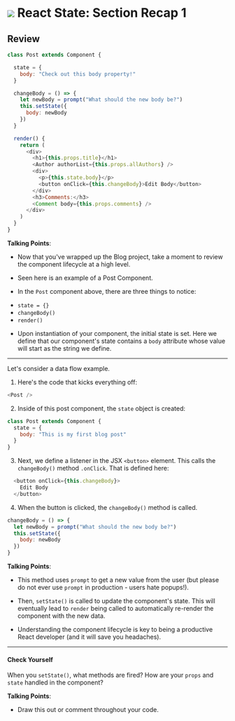 
# ![](https://ga-dash.s3.amazonaws.com/production/assets/logo-9f88ae6c9c3871690e33280fcf557f33.png) React State: Section Recap 1


## Review

```js
class Post extends Component {

  state = {
    body: "Check out this body property!"
  }

  changeBody = () => {
    let newBody = prompt("What should the new body be?")
    this.setState({
      body: newBody
    })
  }

  render() {
    return (
      <div>
        <h1>{this.props.title}</h1>
        <Author authorList={this.props.allAuthors} />
        <div>
          <p>{this.state.body}</p>
          <button onClick={this.changeBody}>Edit Body</button>
        </div>
        <h3>Comments:</h3>
        <Comment body={this.props.comments} />
      </div>
    )
  }
}
```

<aside class="notes">

**Talking Points**:

- Now that you've wrapped up the Blog project, take a moment to review the component lifecycle at a high level.

- Seen here is an example of a Post Component.

- In the `Post` component above, there are three things to notice:

* `state = {}`
* `changeBody()`
* `render()`

- Upon instantiation of your component, the initial state is set. Here we define that our component's state contains a `body` attribute whose value will start as the string we define.

</aside>

---

Let's consider a data flow example.

1. Here's the code that kicks everything off:

  ```js
  <Post />
  ```

2. Inside of this post component, the `state` object is created:

```js
class Post extends Component {
  state = {
    body: "This is my first blog post"
  }
}
```

3. Next, we define a listener in the JSX `<button>` element. This calls the `changeBody()` method `.onClick`. That is defined here:

```js
  <button onClick={this.changeBody}>
    Edit Body
  </button>
```

4. When the button is clicked, the `changeBody()` method is called.

  ```js
  changeBody = () => {
    let newBody = prompt("What should the new body be?")
    this.setState({
      body: newBody
    })
  }
  ```

<aside class="notes">

**Talking Points**:

- This method uses `prompt` to get a new value from the user (but please do not ever use `prompt` in production - users hate popups!).

- Then, `setState()` is called to update the component's state.  This will eventually lead to `render` being called to automatically re-render the component with the new data.

- Understanding the component lifecycle is key to being a productive React developer (and it will save you headaches).

</aside>

---

#### Check Yourself

When you `setState()`, what methods are fired? How are your `props` and `state` handled in the component? 

<aside class="notes">

**Talking Points**:

- Draw this out or comment throughout your code.

</aside>
